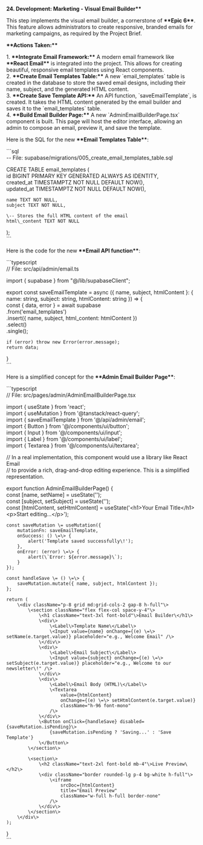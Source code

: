 **24\. Development: Marketing \- Visual Email Builder\*\***

This step implements the visual email builder, a cornerstone of **\*\*Epic 6\*\***. This feature allows administrators to create responsive, branded emails for marketing campaigns, as required by the Project Brief.

**\*\*Actions Taken:\*\***

1\.  **\*\*Integrate Email Framework:\*\*** A modern email framework like **\*\*React Email\*\*** is integrated into the project. This allows for creating beautiful, responsive email templates using React components.  
2\.  **\*\*Create Email Templates Table:\*\*** A new \`email\_templates\` table is created in the database to store the saved email designs, including their name, subject, and the generated HTML content.  
3\.  **\*\*Create Save Template API:\*\*** An API function, \`saveEmailTemplate\`, is created. It takes the HTML content generated by the email builder and saves it to the \`email\_templates\` table.  
4\.  **\*\*Build Email Builder Page:\*\*** A new \`AdminEmailBuilderPage.tsx\` component is built. This page will host the editor interface, allowing an admin to compose an email, preview it, and save the template.

Here is the SQL for the new **\*\*Email Templates Table\*\***:

\`\`\`sql  
\-- File: supabase/migrations/005\_create\_email\_templates\_table.sql

CREATE TABLE email\_templates (  
    id BIGINT PRIMARY KEY GENERATED ALWAYS AS IDENTITY,  
    created\_at TIMESTAMPTZ NOT NULL DEFAULT NOW(),  
    updated\_at TIMESTAMPTZ NOT NULL DEFAULT NOW(),  
      
    name TEXT NOT NULL,  
    subject TEXT NOT NULL,  
      
    \-- Stores the full HTML content of the email  
    html\_content TEXT NOT NULL  
);  
\`\`\`

Here is the code for the new **\*\*Email API function\*\***:

\`\`\`typescript  
// File: src/api/admin/email.ts

import { supabase } from "@/lib/supabaseClient";

export const saveEmailTemplate \= async ({ name, subject, htmlContent }: { name: string, subject: string, htmlContent: string }) \=\> {  
    const { data, error } \= await supabase  
        .from('email\_templates')  
        .insert({ name, subject, html\_content: htmlContent })  
        .select()  
        .single();  
          
    if (error) throw new Error(error.message);  
    return data;  
}  
\`\`\`

Here is a simplified concept for the **\*\*Admin Email Builder Page\*\***:

\`\`\`typescript  
// File: src/pages/admin/AdminEmailBuilderPage.tsx

import { useState } from 'react';  
import { useMutation } from '@tanstack/react-query';  
import { saveEmailTemplate } from '@/api/admin/email';  
import { Button } from '@/components/ui/button';  
import { Input } from '@/components/ui/input';  
import { Label } from '@/components/ui/label';  
import { Textarea } from '@/components/ui/textarea';

// In a real implementation, this component would use a library like React Email  
// to provide a rich, drag-and-drop editing experience. This is a simplified representation.

export function AdminEmailBuilderPage() {  
    const \[name, setName\] \= useState('');  
    const \[subject, setSubject\] \= useState('');  
    const \[htmlContent, setHtmlContent\] \= useState('\<h1\>Your Email Title\</h1\>\<p\>Start editing...\</p\>');

    const saveMutation \= useMutation({  
        mutationFn: saveEmailTemplate,  
        onSuccess: () \=\> {  
            alert('Template saved successfully\!');  
        },  
        onError: (error) \=\> {  
            alert(\`Error: ${error.message}\`);  
        }  
    });

    const handleSave \= () \=\> {  
        saveMutation.mutate({ name, subject, htmlContent });  
    };

    return (  
        \<div className="p-8 grid md:grid-cols-2 gap-8 h-full"\>  
            \<section className="flex flex-col space-y-4"\>  
                \<h1 className="text-3xl font-bold"\>Email Builder\</h1\>  
                \<div\>  
                    \<Label\>Template Name\</Label\>  
                    \<Input value={name} onChange={(e) \=\> setName(e.target.value)} placeholder="e.g., Welcome Email" /\>  
                \</div\>  
                \<div\>  
                    \<Label\>Email Subject\</Label\>  
                    \<Input value={subject} onChange={(e) \=\> setSubject(e.target.value)} placeholder="e.g., Welcome to our newsletter\!" /\>  
                \</div\>  
                \<div\>  
                    \<Label\>Email Body (HTML)\</Label\>  
                    \<Textarea   
                        value={htmlContent}   
                        onChange={(e) \=\> setHtmlContent(e.target.value)}  
                        className="h-96 font-mono"  
                    /\>  
                \</div\>  
                \<Button onClick={handleSave} disabled={saveMutation.isPending}\>  
                    {saveMutation.isPending ? 'Saving...' : 'Save Template'}  
                \</Button\>  
            \</section\>  
              
            \<section\>  
                \<h2 className="text-2xl font-bold mb-4"\>Live Preview\</h2\>  
                \<div className="border rounded-lg p-4 bg-white h-full"\>  
                    \<iframe  
                        srcDoc={htmlContent}  
                        title="Email Preview"  
                        className="w-full h-full border-none"  
                    /\>  
                \</div\>  
            \</section\>  
        \</div\>  
    );  
}  
\`\`\`  
